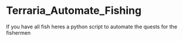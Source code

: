 # Terraria_Automate_Fishing
If you have all fish heres a python script to automate the quests for the fishermen

